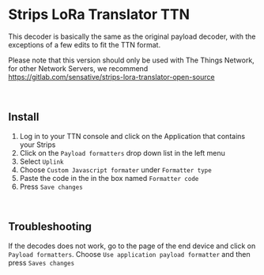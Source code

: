 # Strips LoRa Translator TTN

This decoder is basically the same as the original payload decoder, with the exceptions of a few edits to fit the TTN format.

Please note that this version should only be used with The Things Network, for other Network Servers, we recommend https://gitlab.com/sensative/strips-lora-translator-open-source


<br>

## Install

1. Log in to your TTN console and click on the Application that contains your Strips
2. Click on the `Payload formatters` drop down list in the left menu
3. Select `Uplink`
4. Choose `Custom Javascript formater` under `Formatter type`
5. Paste the code in the in the box named `Formatter code`
6. Press `Save changes`

<br>

## Troubleshooting

If the decodes does not work, go to the page of the end device and click on `Payload formatters`. Choose `Use application payload formatter` and then press `Saves changes`
